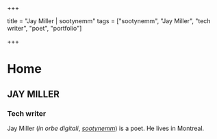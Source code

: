 +++

title = "Jay Miller | sootynemm" tags = ["sootynemm", "Jay Miller", "tech writer", "poet", "portfolio"]

+++

# Home
## JAY MILLER
### Tech writer
Jay Miller (*in orbe digitali*, [*sootynemm*](https://linktr.ee/sootynemm)) is a poet. He lives in Montreal.